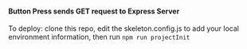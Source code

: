 #### Button Press sends GET request to Express Server

To deploy: clone this repo, edit the skeleton.config.js to add your local environment information, then run `npm run projectInit`
